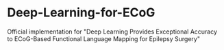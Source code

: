 # Deep-Learning-for-ECoG
Official implementation for "Deep Learning Provides Exceptional Accuracy to ECoG-Based Functional Language Mapping for Epilepsy Surgery"
